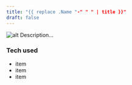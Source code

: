 ```yaml
---
title: "{{ replace .Name "-" " " | title }}"
draft: false
---
```

![alt](//via.placeholder.com/640x150)
Description...
### Tech used
* item
* item
* item